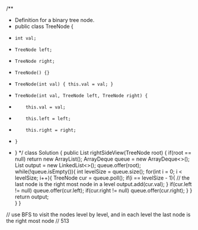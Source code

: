 /**
 * Definition for a binary tree node.
 * public class TreeNode {
 *     int val;
 *     TreeNode left;
 *     TreeNode right;
 *     TreeNode() {}
 *     TreeNode(int val) { this.val = val; }
 *     TreeNode(int val, TreeNode left, TreeNode right) {
 *         this.val = val;
 *         this.left = left;
 *         this.right = right;
 *     }
 * }
 */
class Solution {
    public List<Integer> rightSideView(TreeNode root) {
        if(root == null) return new ArrayList<Integer>();
        ArrayDeque<TreeNode> queue = new ArrayDeque<>();
        List<Integer> output = new LinkedList<>();
        queue.offer(root);
        while(!queue.isEmpty()){
            int levelSize = queue.size();
            for(int i = 0; i < levelSize; i++){
                TreeNode cur = queue.poll();
                if(i == levelSize - 1){         // the last node is the right most node in a level
                    output.add(cur.val);
                }
                if(cur.left != null) queue.offer(cur.left);
                if(cur.right != null) queue.offer(cur.right);
            }
        } 
        return output;       
    }
}

// use BFS to visit the nodes level by level, and in each level the last node is the right most node
// 513